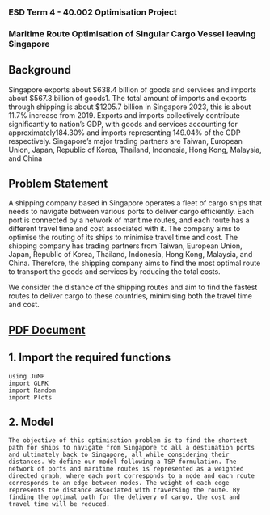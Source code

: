 ### ESD Term 4 - 40.002 Optimisation Project

### Maritime Route Optimisation of Singular Cargo Vessel leaving Singapore

## Background
Singapore exports about $638.4 billion of goods and services and imports about $567.3 billion of goods1. The total amount of imports and exports through shipping is about $1205.7 billion in Singapore 2023, this is about 11.7% increase from 2019. Exports and imports collectively contribute significantly to nation’s GDP, with goods and services accounting for approximately184.30% and imports representing 149.04% of the GDP respectively.
Singapore’s major trading partners are Taiwan, European Union, Japan, Republic of Korea, Thailand, Indonesia, Hong Kong, Malaysia, and China


## Problem Statement
A shipping company based in Singapore operates a fleet of cargo ships that needs to navigate between various ports to deliver cargo efficiently. Each port is connected by a network of maritime routes, and each route has a different travel time and cost associated with it. The company aims to optimise the routing of its ships to minimise travel time and cost. The shipping company has trading partners from Taiwan, European Union, Japan, Republic of Korea, Thailand, Indonesia, Hong Kong, Malaysia, and China. Therefore, the shipping company aims to find the most optimal route to transport the goods and services by reducing the total costs.

We consider the distance of the shipping routes and aim to find the fastest routes to deliver cargo to these countries, minimising both the travel time and cost.


## [PDF Document](40.002%20Optimisation.pdf)

## 1. Import the required functions
```
using JuMP
import GLPK
import Random
import Plots
```

## 2. Model
```
The objective of this optimisation problem is to find the shortest path for ships to navigate from Singapore to all a destination ports and ultimately back to Singapore, all while considering their distances. We define our model following a TSP formulation. The network of ports and maritime routes is represented as a weighted directed graph, where each port corresponds to a node and each route corresponds to an edge between nodes. The weight of each edge represents the distance associated with traversing the route. By finding the optimal path for the delivery of cargo, the cost and travel time will be reduced.
```
